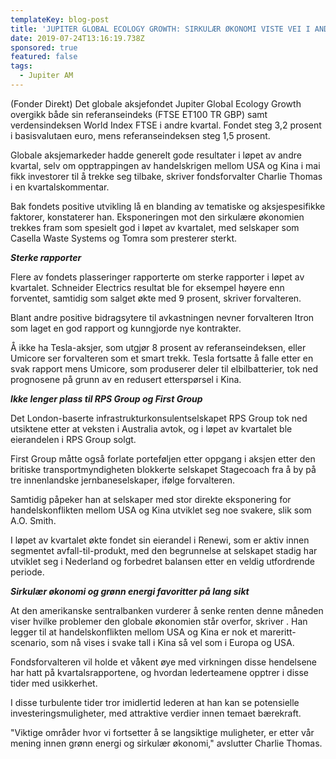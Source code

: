 ```yaml
---
templateKey: blog-post
title: 'JUPITER GLOBAL ECOLOGY GROWTH: SIRKULÆR ØKONOMI VISTE VEI I ANDRE KVARTAL'
date: 2019-07-24T13:16:19.738Z
sponsored: true
featured: false
tags:
  - Jupiter AM
---
```

(Fonder Direkt) Det globale aksjefondet Jupiter Global Ecology Growth overgikk både sin referanseindeks (FTSE ET100 TR GBP) samt verdensindeksen World Index FTSE i andre kvartal. Fondet steg 3,2 prosent i basisvalutaen euro, mens referanseindeksen steg 1,5 prosent.

 Globale aksjemarkeder hadde generelt gode resultater i løpet av andre kvartal, selv om opptrappingen av handelskrigen mellom USA og Kina i mai fikk investorer til å trekke seg tilbake, skriver fondsforvalter Charlie Thomas i en kvartalskommentar.

Bak fondets positive utvikling lå en blanding av tematiske og aksjespesifikke faktorer, konstaterer han. Eksponeringen mot den sirkulære økonomien trekkes fram som spesielt god i løpet av kvartalet, med selskaper som Casella Waste Systems og Tomra som presterer sterkt.

**_Sterke rapporter_**

Flere av fondets plasseringer rapporterte om sterke rapporter i løpet av kvartalet. Schneider Electrics resultat ble for eksempel høyere enn forventet, samtidig som salget økte med 9 prosent, skriver forvalteren.

Blant andre positive bidragsytere til avkastningen nevner forvalteren Itron som laget en god rapport og kunngjorde nye kontrakter.

Å ikke ha Tesla-aksjer, som utgjør 8 prosent av referanseindeksen, eller Umicore ser forvalteren som et smart trekk. Tesla fortsatte å falle etter en svak rapport mens Umicore, som produserer deler til elbilbatterier, tok ned prognosene på grunn av en redusert etterspørsel i Kina.

**_Ikke lenger plass til RPS Group og First Group_**

Det London-baserte infrastrukturkonsulentselskapet RPS Group tok ned utsiktene etter at veksten i Australia avtok, og i løpet av kvartalet ble eierandelen i RPS Group solgt.

First Group måtte også forlate porteføljen etter oppgang i aksjen etter den britiske transportmyndigheten blokkerte selskapet Stagecoach fra å by på tre innenlandske jernbaneselskaper, ifølge forvalteren.

Samtidig påpeker han at selskaper med stor direkte eksponering for handelskonflikten mellom USA og Kina utviklet seg noe svakere, slik som A.O. Smith.

I løpet av kvartalet økte fondet sin eierandel i Renewi, som er aktiv innen segmentet avfall-til-produkt, med den begrunnelse at selskapet stadig har utviklet seg i Nederland og forbedret balansen etter en veldig utfordrende periode.

**_Sirkulær økonomi og grønn energi favoritter på lang sikt_**

At den amerikanske sentralbanken vurderer å senke renten denne måneden viser hvilke problemer den globale økonomien står overfor, skriver . Han legger til at handelskonflikten mellom USA og Kina er nok et mareritt-scenario, som nå vises i svake tall i Kina så vel som i Europa og USA.

Fondsforvalteren vil holde et våkent øye med virkningen disse hendelsene har hatt på kvartalsrapportene, og hvordan lederteamene opptrer i disse tider med usikkerhet.

I disse turbulente tider tror imidlertid lederen at han kan se potensielle investeringsmuligheter, med attraktive verdier innen temaet bærekraft.

"Viktige områder hvor vi fortsetter å se langsiktige muligheter, er etter vår mening innen grønn energi og sirkulær økonomi," avslutter Charlie Thomas.
